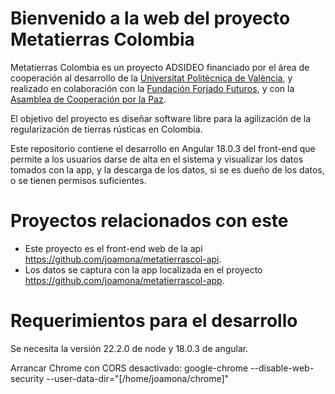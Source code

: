# Bienvenido a la web del proyecto Metatierras Colombia 

Metatierras Colombia es un proyecto ADSIDEO financiado por el área de cooperación al desarrollo de la <a href='https://www.upv.es/'>Universitat Politècnica de València</a>, 
y realizado en colaboración con la <a href='https://www.forjandofuturos.org/'> Fundación Forjado Futuros</a>, y con la <a href="https://www.acpp.com/">Asamblea de Cooperación por la Paz</a>.

El objetivo del proyecto es diseñar software libre para la agilización de la regularización 
de tierras rústicas en Colombia.

Este repositorio contiene el desarrollo en Angular 18.0.3 del front-end que permite a los usuarios 
darse de alta en el sistema y visualizar los datos tomados con la app, y la descarga de los datos,
si se es dueño de los datos, o se tienen permisos suficientes.

# Proyectos relacionados con este

- Este proyecto es el front-end web de la api https://github.com/joamona/metatierrascol-api.
- Los datos se captura con la app localizada en el proyecto https://github.com/joamona/metatierrascol-app.

# Requerimientos para el desarrollo 

Se necesita la versión 22.2.0 de node y 18.0.3 de angular.

Arrancar Chrome con CORS desactivado:
google-chrome --disable-web-security --user-data-dir="[/home/joamona/chrome]"
